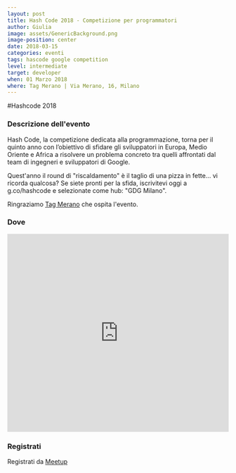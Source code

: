 ```yaml
---
layout: post
title: Hash Code 2018 - Competizione per programmatori
author: Giulia
image: assets/GenericBackground.png
image-position: center
date: 2018-03-15
categories: eventi
tags: hascode google competition
level: intermediate
target: developer
when: 01 Marzo 2018
where: Tag Merano | Via Merano, 16, Milano
---
```


#Hashcode 2018

### Descrizione dell'evento

Hash Code, la competizione dedicata alla programmazione, torna per il quinto anno con l’obiettivo di sfidare gli sviluppatori in Europa, Medio Oriente e Africa a risolvere un problema concreto tra quelli affrontati dal team di ingegneri e sviluppatori di Google.
<p>
Quest'anno il round di "riscaldamento" è il taglio di una pizza  in fette... vi ricorda qualcosa? Se siete pronti per la sfida, iscrivitevi oggi a g.co/hashcode e selezionate come hub: "GDG Milano".
</p>
<p>Ringraziamo <a title="Tag Merano" href="https://milano-merano.talentgarden.org/en/" target="_blank">Tag Merano</a>&nbsp;che ospita l'evento.</p>

### Dove

<iframe src="https://www.google.com/maps/embed?pb=!1m14!1m8!1m3!1d5593.266267066873!2d9.221348!3d45.497332!3m2!1i1024!2i768!4f13.1!3m3!1m2!1s0x0%3A0xd2ec0047ea24ab80!2sTalent+Garden+Milano!5e0!3m2!1sit!2sit!4v1518098146639" width="100%" height="450" frameborder="0" style="border:0" allowfullscreen></iframe>

### Registrati

<div style="width:100%; text-align:left;">Registrati da <a href="https://www.meetup.com/GDG-Milano/events/247224122">Meetup</a></div>
